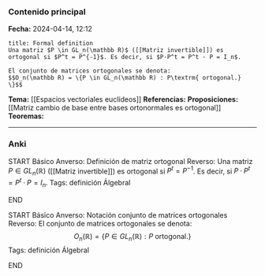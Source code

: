### Contenido principal

**Fecha:** 2024-04-14, 12:12

```ad-formal
title: Formal definition
Una matriz $P \in GL_n(\mathbb R)$ ([[Matriz invertible]]) es ortogonal si $P^t = P^{-1}$. Es decir, si $P·P^t = P^t · P = I_n$.
```

```ad-note
El conjunto de matrices ortogonales se denota: 
$$O_n(\mathbb R) = \{P \in GL_n(\mathbb R) : P\textrm{ ortogonal.} \}$$
```


**Tema:** [[Espacios vectoriales euclídeos]]
**Referencias:**
**Proposiciones:** [[Matriz cambio de base entre bases ortonormales es ortogonal]]
**Teoremas:**

---
### Anki

START
Básico
Anverso: Definición de matriz ortogonal
Reverso: Una matriz $P \in GL_n(\mathbb R)$ ([[Matriz invertible]]) es ortogonal si $P^t = P^{-1}$. Es decir, si $P·P^t = P^t · P = I_n$.
Tags: definición ÁlgebraI
<!--ID: 1714060760939-->
END

START
Básico
Anverso: Notación conjunto de matrices ortogonales
Reverso: El conjunto de matrices ortogonales se denota: 
$$O_n(\mathbb R) = \{P \in GL_n(\mathbb R) : P\textrm{ ortogonal.} \}$$
Tags: definición ÁlgebraI
<!--ID: 1714060760958-->
END